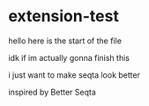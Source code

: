 # extension-test

hello here is the start of the file

idk if im actually gonna finish this

i just want to make seqta look better

inspired by Better Seqta
